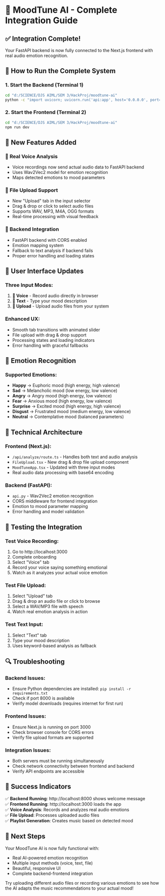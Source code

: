 # 🎵 MoodTune AI - Complete Integration Guide

## ✅ **Integration Complete!**

Your FastAPI backend is now fully connected to the Next.js frontend with real audio emotion recognition.

## 🚀 **How to Run the Complete System**

### 1. Start the Backend (Terminal 1)
```bash
cd "d:/SCIENCE/DJS AIML/SEM 3/HackProj/moodtune-ai"
python -c "import uvicorn; uvicorn.run('api:app', host='0.0.0.0', port=8000, reload=True)"
```

### 2. Start the Frontend (Terminal 2)
```bash
cd "d:/SCIENCE/DJS AIML/SEM 3/HackProj/moodtune-ai"
npm run dev
```

## 🎯 **New Features Added**

### 🎤 **Real Voice Analysis**
- Voice recordings now send actual audio data to FastAPI backend
- Uses Wav2Vec2 model for emotion recognition
- Maps detected emotions to mood parameters

### 📁 **File Upload Support**
- New "Upload" tab in the input selector
- Drag & drop or click to select audio files
- Supports WAV, MP3, M4A, OGG formats
- Real-time processing with visual feedback

### 🔗 **Backend Integration**
- FastAPI backend with CORS enabled
- Emotion mapping system
- Fallback to text analysis if backend fails
- Proper error handling and loading states

## 🎨 **User Interface Updates**

### Three Input Modes:
1. **🎤 Voice** - Record audio directly in browser
2. **💬 Text** - Type your mood description
3. **📁 Upload** - Upload audio files from your system

### Enhanced UX:
- Smooth tab transitions with animated slider
- File upload with drag & drop support
- Processing states and loading indicators
- Error handling with graceful fallbacks

## 🤖 **Emotion Recognition**

### Supported Emotions:
- **Happy** → Euphoric mood (high energy, high valence)
- **Sad** → Melancholic mood (low energy, low valence)
- **Angry** → Angry mood (high energy, low valence)
- **Fear** → Anxious mood (high energy, low valence)
- **Surprise** → Excited mood (high energy, high valence)
- **Disgust** → Frustrated mood (medium energy, low valence)
- **Neutral** → Contemplative mood (balanced parameters)

## 🔧 **Technical Architecture**

### Frontend (Next.js):
- `/api/analyze/route.ts` - Handles both text and audio analysis
- `FileUpload.tsx` - New drag & drop file upload component
- `MoodTuneApp.tsx` - Updated with three input modes
- Real audio data processing with base64 encoding

### Backend (FastAPI):
- `api.py` - Wav2Vec2 emotion recognition
- CORS middleware for frontend integration
- Emotion to mood parameter mapping
- Error handling and model validation

## 🧪 **Testing the Integration**

### Test Voice Recording:
1. Go to http://localhost:3000
2. Complete onboarding
3. Select "Voice" tab
4. Record your voice saying something emotional
5. Watch as it analyzes your actual voice emotion

### Test File Upload:
1. Select "Upload" tab
2. Drag & drop an audio file or click to browse
3. Select a WAV/MP3 file with speech
4. Watch real emotion analysis in action

### Test Text Input:
1. Select "Text" tab
2. Type your mood description
3. Uses keyword-based analysis as fallback

## 🔍 **Troubleshooting**

### Backend Issues:
- Ensure Python dependencies are installed: `pip install -r requirements.txt`
- Check if port 8000 is available
- Verify model downloads (requires internet for first run)

### Frontend Issues:
- Ensure Next.js is running on port 3000
- Check browser console for CORS errors
- Verify file upload formats are supported

### Integration Issues:
- Both servers must be running simultaneously
- Check network connectivity between frontend and backend
- Verify API endpoints are accessible

## 🎉 **Success Indicators**

✅ **Backend Running**: http://localhost:8000 shows welcome message  
✅ **Frontend Running**: http://localhost:3000 loads the app  
✅ **Voice Analysis**: Records and analyzes real audio emotions  
✅ **File Upload**: Processes uploaded audio files  
✅ **Playlist Generation**: Creates music based on detected mood  

## 🚀 **Next Steps**

Your MoodTune AI is now fully functional with:
- Real AI-powered emotion recognition
- Multiple input methods (voice, text, file)
- Beautiful, responsive UI
- Complete backend-frontend integration

Try uploading different audio files or recording various emotions to see how the AI adapts the music recommendations to your actual mood!
